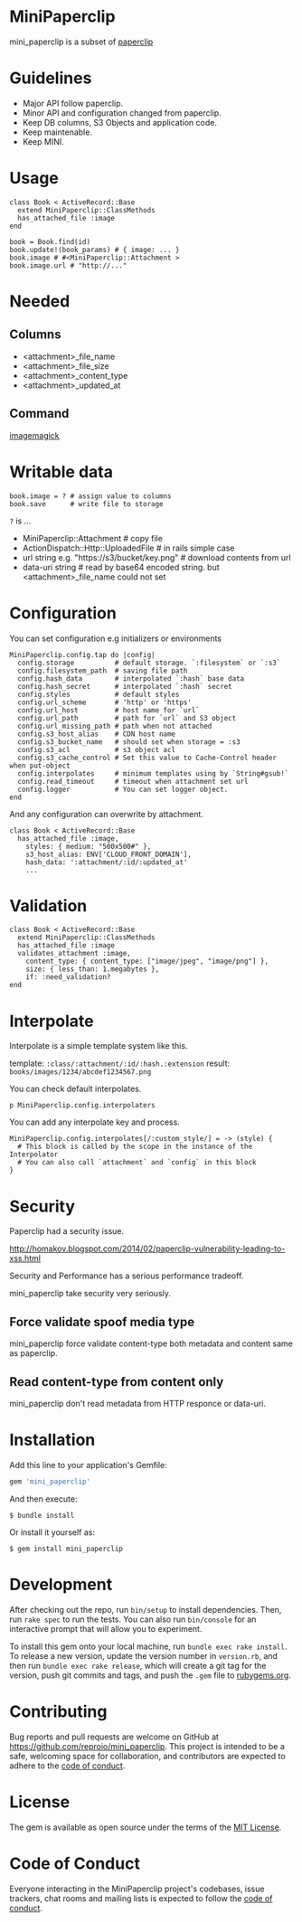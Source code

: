 # MiniPaperclip

mini_paperclip is a subset of [paperclip](https://github.com/thoughtbot/paperclip)

# Guidelines

- Major API follow paperclip.
- Minor API and configuration changed from paperclip.
- Keep DB columns, S3 Objects and application code.
- Keep maintenable.
- Keep MINI.

# Usage

```
class Book < ActiveRecord::Base
  extend MiniPaperclip::ClassMethods
  has_attached_file :image
end

book = Book.find(id)
book.update!(book_params) # { image: ... }
book.image # #<MiniPaperclip::Attachment >
book.image.url # "http://..."
```

# Needed

## Columns

- \<attachment\>_file_name
- \<attachment\>_file_size
- \<attachment\>_content_type
- \<attachment\>_updated_at

## Command

[imagemagick](https://imagemagick.org/index.php)

# Writable data

```
book.image = ? # assign value to columns
book.save      # write file to storage
```

`?` is ...

- MiniPaperclip::Attachment # copy file
- ActionDispatch::Http::UploadedFile # in rails simple case
- url string e.g. "https://s3/bucket/key.png" # download contents from url
- data-uri string # read by base64 encoded string. but \<attachment\>_file_name could not set

#  Configuration

You can set configuration e.g initializers or environments

```
MiniPaperclip.config.tap do |config|
  config.storage          # default storage. `:filesystem` or `:s3`
  config.filesystem_path  # saving file path
  config.hash_data        # interpolated `:hash` base data
  config.hash_secret      # interpolated `:hash` secret
  config.styles           # default styles
  config.url_scheme       # 'http' or 'https'
  config.url_host         # host name for `url`
  config.url_path         # path for `url` and S3 object
  config.url_missing_path # path when not attached
  config.s3_host_alias    # CDN host name
  config.s3_bucket_name   # should set when storage = :s3
  config.s3_acl           # s3 object acl
  config.s3_cache_control # Set this value to Cache-Control header when put-object
  config.interpolates     # minimum templates using by `String#gsub!`
  config.read_timeout     # timeout when attachment set url
  config.logger           # You can set logger object.
end
```

And any configuration can overwrite by attachment.

```
class Book < ActiveRecord::Base
  has_attached_file :image,
    styles: { medium: "500x500#" },
    s3_host_alias: ENV['CLOUD_FRONT_DOMAIN'],
    hash_data: ':attachment/:id/:updated_at'
    ...
```

# Validation

```
class Book < ActiveRecord::Base
  extend MiniPaperclip::ClassMethods
  has_attached_file :image
  validates_attachment :image,
    content_type: { content_type: ["image/jpeg", "image/png"] },
    size: { less_than: 1.megabytes },
    if: :need_validation?
end
```

# Interpolate

Interpolate is a simple template system like this.

template: `:class/:attachment/:id/:hash.:extension`
result: `books/images/1234/abcdef1234567.png`

You can check default interpolates.

```
p MiniPaperclip.config.interpolaters
```

You can add any interpolate key and process.

```
MiniPaperclip.config.interpolates[/:custom_style/] = -> (style) {
  # This block is called by the scope in the instance of the Interpolator
  # You can also call `attachment` and `config` in this block
}
```

# Security

Paperclip had a security issue.

http://homakov.blogspot.com/2014/02/paperclip-vulnerability-leading-to-xss.html

Security and Performance has a serious performance tradeoff.

mini_paperclip take security very seriously.

## Force validate spoof media type

mini_paperclip force validate content-type both metadata and content same as paperclip.

## Read content-type from content only

mini_paperclip don't read metadata from HTTP responce or data-uri.

# Installation

Add this line to your application's Gemfile:

```ruby
gem 'mini_paperclip'
```

And then execute:

    $ bundle install

Or install it yourself as:

    $ gem install mini_paperclip

# Development

After checking out the repo, run `bin/setup` to install dependencies. Then, run `rake spec` to run the tests. You can also run `bin/console` for an interactive prompt that will allow you to experiment.

To install this gem onto your local machine, run `bundle exec rake install`. To release a new version, update the version number in `version.rb`, and then run `bundle exec rake release`, which will create a git tag for the version, push git commits and tags, and push the `.gem` file to [rubygems.org](https://rubygems.org).

# Contributing

Bug reports and pull requests are welcome on GitHub at https://github.com/reproio/mini_paperclip. This project is intended to be a safe, welcoming space for collaboration, and contributors are expected to adhere to the [code of conduct](https://github.com/reproio/mini_paperclip/blob/master/CODE_OF_CONDUCT.md).


# License

The gem is available as open source under the terms of the [MIT License](https://opensource.org/licenses/MIT).

# Code of Conduct

Everyone interacting in the MiniPaperclip project's codebases, issue trackers, chat rooms and mailing lists is expected to follow the [code of conduct](https://github.com/reproio/mini_paperclip/blob/master/CODE_OF_CONDUCT.md).
